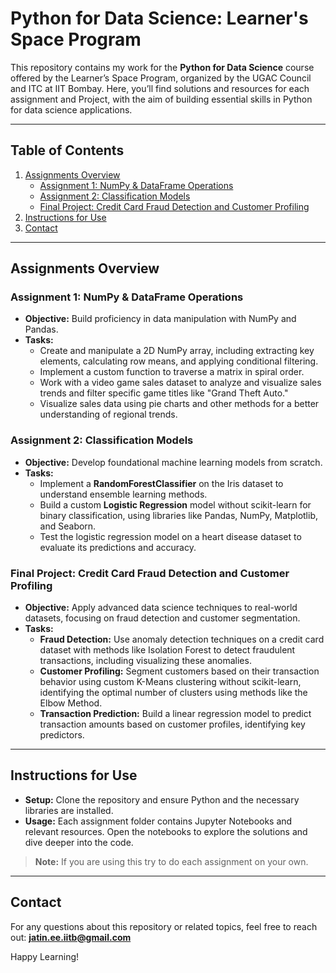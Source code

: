 # Python for Data Science: Learner's Space Program

This repository contains my work for the **Python for Data Science** course offered by the Learner’s Space Program, organized by the UGAC Council and ITC at IIT Bombay. Here, you’ll find solutions and resources for each assignment and Project, with the aim of building essential skills in Python for data science applications.

---

## Table of Contents
1. [Assignments Overview](#assignments-overview)
   - [Assignment 1: NumPy & DataFrame Operations](#assignment-1-numpy--dataframe-operations)
   - [Assignment 2: Classification Models](#assignment-2-classification-models)
   - [Final Project: Credit Card Fraud Detection and Customer Profiling](#final-project-credit-card-fraud-detection-and-customer-profiling)
2. [Instructions for Use](#instructions-for-use)
3. [Contact](#contact)

---

## Assignments Overview

### Assignment 1: NumPy & DataFrame Operations
- **Objective:** Build proficiency in data manipulation with NumPy and Pandas.
- **Tasks:**
  - Create and manipulate a 2D NumPy array, including extracting key elements, calculating row means, and applying conditional filtering.
  - Implement a custom function to traverse a matrix in spiral order.
  - Work with a video game sales dataset to analyze and visualize sales trends and filter specific game titles like "Grand Theft Auto."
  - Visualize sales data using pie charts and other methods for a better understanding of regional trends.

### Assignment 2: Classification Models
- **Objective:** Develop foundational machine learning models from scratch.
- **Tasks:**
  - Implement a **RandomForestClassifier** on the Iris dataset to understand ensemble learning methods.
  - Build a custom **Logistic Regression** model without scikit-learn for binary classification, using libraries like Pandas, NumPy, Matplotlib, and Seaborn.
  - Test the logistic regression model on a heart disease dataset to evaluate its predictions and accuracy.

### Final Project: Credit Card Fraud Detection and Customer Profiling
- **Objective:** Apply advanced data science techniques to real-world datasets, focusing on fraud detection and customer segmentation.
- **Tasks:**
  - **Fraud Detection:** Use anomaly detection techniques on a credit card dataset with methods like Isolation Forest to detect fraudulent transactions, including visualizing these anomalies.
  - **Customer Profiling:** Segment customers based on their transaction behavior using custom K-Means clustering without scikit-learn, identifying the optimal number of clusters using methods like the Elbow Method.
  - **Transaction Prediction:** Build a linear regression model to predict transaction amounts based on customer profiles, identifying key predictors.

---

## Instructions for Use
- **Setup:** Clone the repository and ensure Python and the necessary libraries are installed.
- **Usage:** Each assignment folder contains Jupyter Notebooks and relevant resources. Open the notebooks to explore the solutions and dive deeper into the code.

> **Note:** If you are using this try to do each assignment on your own.

---

## Contact
For any questions about this repository or related topics, feel free to reach out: **jatin.ee.iitb@gmail.com**

Happy Learning!

